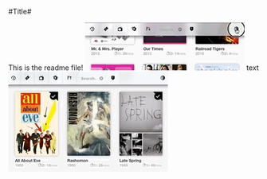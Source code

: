#Title#

This is the readme file!
![image1](readme.resources/darkmode03.gif)
text
![image2](readme.resources/scroll09.gif)
